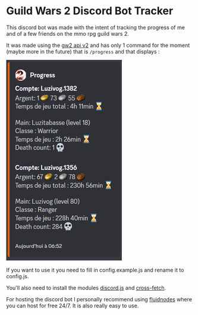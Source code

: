 # Guild Wars 2 Discord Bot Tracker

This discord bot was made with the intent of tracking the progress of me and of a few friends on the mmo rpg guild wars 2. 

It was made using the [gw2 api v2](https://wiki.guildwars2.com/wiki/API:Main) and has only 1 command for the moment (maybe more in the future) that is ``/progress`` and that displays :

![](./images/display_example.png)

If you want to use it you need to fill in config.example.js and rename it to config.js.

You'll also need to install the modules [discord.js](https://www.npmjs.com/package/discord.js) and [cross-fetch](https://www.npmjs.com/package/cross-fetch).

For hosting the discord bot I personally recommend using [fluidnodes](https://fluidnodes.com/) where you can host for free 24/7. It is also really easy to use.